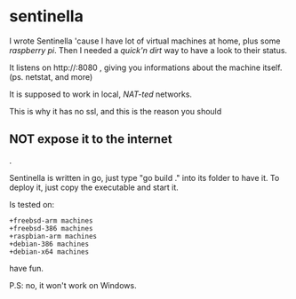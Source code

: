 # sentinella

I wrote Sentinella 'cause I have lot of virtual machines at home, plus some _raspberry pi_. 
Then I needed a _quick'n dirt_ way to have a look to their status.

It listens on http://<machine>:8080 , giving you informations about the machine itself.(ps. netstat, and more)

It is supposed to work in local, _NAT-ted_ networks.

This is why it has no ssl, and this is the reason you should <h2>NOT expose it to the internet</h2>.

Sentinella is written in go, just type "go build ." into its folder to have it.
To deploy it, just copy the executable and start it.


Is tested on:

    +freebsd-arm machines
    +freebsd-386 machines
    +raspbian-arm machines
    +debian-386 machines
    +debian-x64 machines

have fun.

P.S: no, it won't work on Windows.
